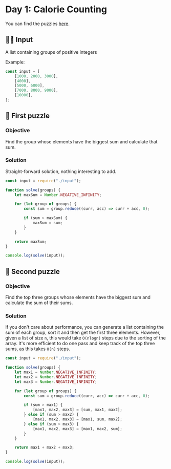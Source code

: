 # Day 1: Calorie Counting

You can find the puzzles [here](https://adventofcode.com/2022/day/1).

## ✍🏼 Input

A list containing groups of positive integers

Example:

```js
const input = [
	[1000, 2000, 3000],
	[4000],
	[5000, 6000],
	[7000, 8000, 9000],
	[10000],
];
```

## 🧩 First puzzle

### Objective

Find the group whose elements have the biggest sum and calculate that sum.

### Solution

Straight-forward solution, nothing interesting to add.

```js
const input = require("./input");

function solve(groups) {
	let maxSum = Number.NEGATIVE_INFINITY;

	for (let group of groups) {
		const sum = group.reduce((curr, acc) => curr + acc, 0);

		if (sum > maxSum) {
			maxSum = sum;
		}
	}

	return maxSum;
}

console.log(solve(input));
```

## 🧩 Second puzzle

### Objective

Find the top three groups whose elements have the biggest sum and calculate the sum of their sums.

### Solution

If you don't care about performance, you can generate a list containing the sum of each group, sort it and then get the first three elements. However, given a list of size `n`, this would take `O(nlogn)` steps due to the sorting of the array. It's more efficient to do one pass and keep track of the top three sums, as this takes `O(n)` steps.

```js
const input = require("./input");

function solve(groups) {
	let max1 = Number.NEGATIVE_INFINITY;
	let max2 = Number.NEGATIVE_INFINITY;
	let max3 = Number.NEGATIVE_INFINITY;

	for (let group of groups) {
		const sum = group.reduce((curr, acc) => curr + acc, 0);

		if (sum > max1) {
			[max1, max2, max3] = [sum, max1, max2];
		} else if (sum > max2) {
			[max1, max2, max3] = [max1, sum, max2];
		} else if (sum > max3) {
			[max1, max2, max3] = [max1, max2, sum];
		}
	}

	return max1 + max2 + max3;
}

console.log(solve(input));
```
